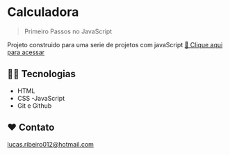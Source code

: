 # Calculadora



> Primeiro Passos no JavaScript

Projeto construido para uma serie de projetos com javaScript
[ 🔗 Clique aqui para acessar]([https://lucarib.github.io/calculadora-javascript-/)

## 👨‍💻 Tecnologias

- HTML
- CSS
  -JavaScript
- Git e Github

## ❤ Contato

lucas.ribeiro012@hotmail.com
